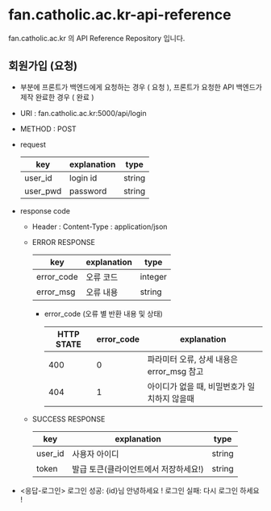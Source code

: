 # fan.catholic.ac.kr-api-reference
fan.catholic.ac.kr 의 API Reference Repository 입니다.

## 회원가입 (요청)
-  부분에 프론트가 백엔드에게 요청하는 경우 ( 요청 ), 프론트가 요청한 API 백엔드가 제작 완료한 경우 ( 완료 )
- URI : fan.catholic.ac.kr:5000/api/login
- METHOD : POST
- request

    | key | explanation | type |
    |--- |--- |--- |
    | user_id | login id | string |
    | user_pwd | password | string |

- response code
    - Header :
        Content-Type : application/json
    - ERROR RESPONSE
    
        |    key   | explanation |   type  |
        | -------- | ----------- |-------- |
        |error_code| 오류 코드     | integer | 
        |error_msg | 오류 내용  | string  |
        
        - error_code (오류 별 반환 내용 및 상태)
        
            | HTTP STATE | error_code | explanation |
            |----------- | ---------- | ----------- |
            | 400 |0| 파라미터 오류, 상세 내용은 error_msg 참고 |
            | 404 |1| 아이디가 없을 때, 비밀번호가 일치하지 않을때 |
    
    - SUCCESS RESPONSE
    
        | key | explanation | type |
        |--- |--- |--- |
        | user_id | 사용자 아이디 | string |
        | token | 발급 토큰(클라이언트에서 저장하세요!) | string |
        
 - <응답-로그인> 로그인 성공: {id}님 안녕하세요 ! 로그인 실패: 다시 로그인 하세요 !

